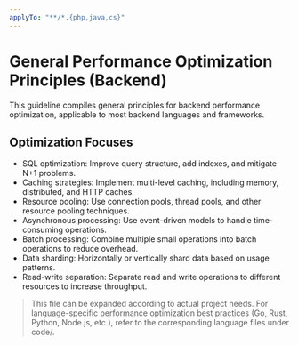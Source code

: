 ```yaml
---
applyTo: "**/*.{php,java,cs}"
---
```


# General Performance Optimization Principles (Backend)

This guideline compiles general principles for backend performance optimization, applicable to most backend languages and frameworks.

## Optimization Focuses
- SQL optimization: Improve query structure, add indexes, and mitigate N+1 problems.
- Caching strategies: Implement multi-level caching, including memory, distributed, and HTTP caches.
- Resource pooling: Use connection pools, thread pools, and other resource pooling techniques.
- Asynchronous processing: Use event-driven models to handle time-consuming operations.
- Batch processing: Combine multiple small operations into batch operations to reduce overhead.
- Data sharding: Horizontally or vertically shard data based on usage patterns.
- Read-write separation: Separate read and write operations to different resources to increase throughput.

> This file can be expanded according to actual project needs.
> For language-specific performance optimization best practices (Go, Rust, Python, Node.js, etc.), refer to the corresponding language files under code/.
